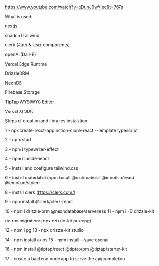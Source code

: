 https://www.youtube.com/watch?v=qDunJ0wVIec&t=767s

What is used:

nextjs

shadcn (Tailwind)

clerk (Auth & User components)

openAI (Dall-E)

Vercel Edge Runtime

DrizzleORM

NeonDB

Firebase Storage

TipTap WYSIWYG Editor

Vercel AI SDK

Steps of creation and libraries instalation:

1 - npx create-react-app notion-clone-react --template typescript

2 - npm start

3 - npm i typewriter-effect

4 - npm i lucide-react

5 - install and configure tailwind.css

6 - install material ui (npm install @mui/material @emotion/react @emotion/styled)

8 - install clerk (https://clerk.com/)

9 - npm install @clerk/clerk-react

10 - npm i drizzle-orm @neondatabase/serverless
11 - npm i -D drizzle-kit

(to run migrations: npx drizzle-kit push:pg)

12 - npm i pg
13 - npx drizzle-kit studio

14 - npm install axios
15 - npm install --save openai

16 - npm install @tiptap/react @tiptap/pm @tiptap/starter-kit

17 - create a backend node app to serve the api/completion